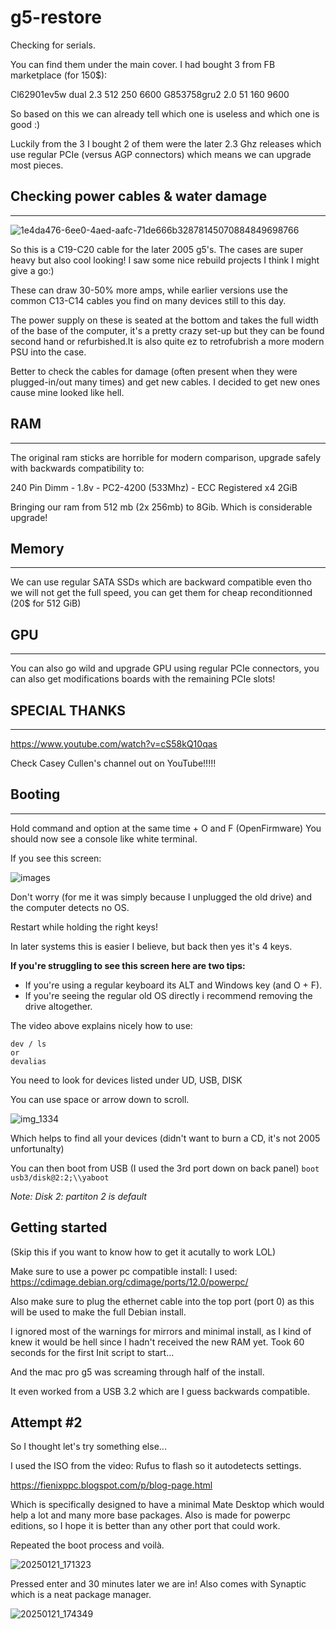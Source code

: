 # g5-restore

Checking for serials. 

You can find them under the main cover. I had bought 3 from FB marketplace (for 150$): 

Cl62901ev5w dual 2.3 512 250 6600 
G853758gru2 2.0 51 160 9600

So based on this we can already tell which one is useless and which one is good :)

Luckily from the 3 I bought 2 of them were the later 2.3 Ghz releases which use regular PCIe (versus AGP connectors) which means we can upgrade most pieces.

## Checking power cables & water damage
--- 

![1e4da476-6ee0-4aed-aafc-71de666b32878145070884849698766](https://github.com/user-attachments/assets/b7df1aa5-77a9-419b-b09e-df51c4f6f867)

So this is a C19-C20 cable for the later 2005 g5's. The cases are super heavy but also cool looking! I saw some nice rebuild projects I think I might give a go:)

These can draw 30-50% more amps, while earlier versions use the common C13-C14 cables you find on many devices still to this day. 

The power supply on these is seated at the bottom and takes the full width of the base of the computer, it's a pretty crazy set-up but they can be found second hand or refurbished.It is also quite ez to retrofubrish a more modern PSU into the case. 

Better to check the cables for damage (often  present when they were plugged-in/out many times) and get new cables. I decided to get new ones cause mine looked like hell. 

## RAM
---

The original ram sticks are horrible for modern comparison, upgrade safely with backwards compatibility to:

240 Pin Dimm - 1.8v - PC2-4200 (533Mhz) - ECC Registered x4 2GiB

Bringing our ram from 512 mb (2x 256mb) to 8Gib. Which is considerable upgrade!

## Memory
---
We can use regular SATA SSDs which are backward compatible even tho we will not get the full speed, you can get them for cheap reconditionned (20$ for 512 GiB)

## GPU
---
You can also go wild and upgrade GPU using regular PCIe connectors, you can also get modifications boards with the remaining PCIe slots!

## SPECIAL THANKS
---
https://www.youtube.com/watch?v=cS58kQ10qas

Check Casey Cullen's channel out on YouTube!!!!!

## Booting
---

Hold command and option at the same time + O and F (OpenFirmware) 
You should now see a console like white terminal. 

If you see this screen:

![images](https://github.com/user-attachments/assets/6600058e-5dad-42fc-b8fb-4acb03d2706a)

Don't worry (for me it was simply because I unplugged the old drive) and the computer detects no OS.

Restart while holding the right keys!

In later systems this is easier I believe, but back then yes it's 4 keys.

**If you're struggling to see this screen here are two tips:**
- If you're using a regular keyboard its ALT and Windows key (and O + F).
- If you're seeing the regular old OS directly i recommend removing the drive altogether.

The video above explains nicely how to use:
```
dev / ls 
or
devalias 
```

You need to look for devices listed under UD, USB, DISK

You can use space or arrow down to scroll. 

![img_1334](https://github.com/user-attachments/assets/b65c0c15-e215-4bed-ad5e-bcc172a70b16)

Which helps to find all your devices (didn't want to burn a CD, it's not 2005 unfortunalty)

You can then boot from USB (I used the 3rd port down on back panel) 
``` boot usb3/disk@2:2;\\yaboot ``` 

_Note: Disk 2: partiton 2 is default_

Getting started
---
(Skip this if you want to know how to get it acutally to work LOL) 

Make sure to use a power pc compatible install: I used: https://cdimage.debian.org/cdimage/ports/12.0/powerpc/

Also make sure to plug the ethernet cable into the top port (port 0) as this will be used to make the full Debian install. 

I ignored most of the warnings for mirrors and minimal install, as I kind of knew it would be hell since I hadn't received the new RAM yet. 
Took 60 seconds for the first Init script to start...

And the mac pro g5 was screaming through half of the install. 

It even worked from a USB 3.2 which are I guess backwards compatible. 

Attempt #2
---

So I thought let's try something else...

I used the ISO from the video: Rufus to flash so it autodetects settings. 

https://fienixppc.blogspot.com/p/blog-page.html

Which is specifically designed to have a minimal Mate Desktop which would help a lot and many more base packages. 
Also is made for powerpc editions, so I hope it is better than any other port that could work.

Repeated the boot process and voilà. 

![20250121_171323](https://github.com/user-attachments/assets/ec4fa379-17c8-4a79-b715-22eca546e237)

Pressed enter and 30 minutes later we are in!
Also comes with Synaptic which is a neat package manager. 

![20250121_174349](https://github.com/user-attachments/assets/4ca7f46a-3a73-4152-b555-b15ac48908bf)



